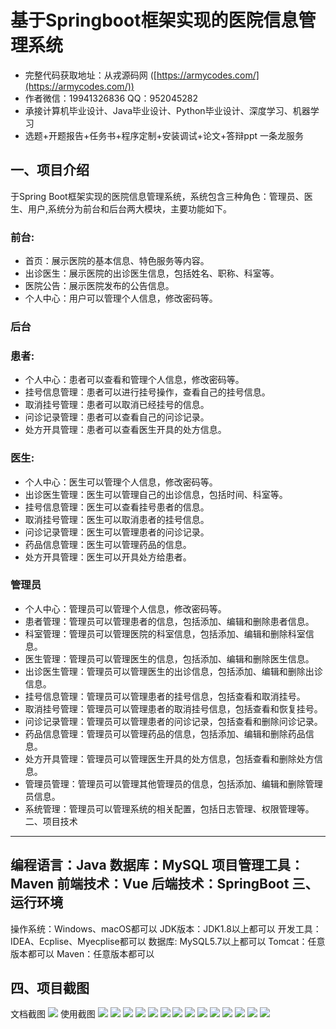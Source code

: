 基于Springboot框架实现的医院信息管理系统
=
- 完整代码获取地址：从戎源码网 ([https://armycodes.com/](https://armycodes.com/))
- 作者微信：19941326836  QQ：952045282 
- 承接计算机毕业设计、Java毕业设计、Python毕业设计、深度学习、机器学习
- 选题+开题报告+任务书+程序定制+安装调试+论文+答辩ppt 一条龙服务

一、项目介绍
---
于Spring Boot框架实现的医院信息管理系统，系统包含三种角色：管理员、医生、用户,系统分为前台和后台两大模块，主要功能如下。
### 前台:
- 首页：展示医院的基本信息、特色服务等内容。
- 出诊医生：展示医院的出诊医生信息，包括姓名、职称、科室等。
- 医院公告：展示医院发布的公告信息。
- 个人中心：用户可以管理个人信息，修改密码等。

### 后台
### 患者:
- 个人中心：患者可以查看和管理个人信息，修改密码等。
- 挂号信息管理：患者可以进行挂号操作，查看自己的挂号信息。
- 取消挂号管理：患者可以取消已经挂号的信息。
- 问诊记录管理：患者可以查看自己的问诊记录。
- 处方开具管理：患者可以查看医生开具的处方信息。
  
### 医生:
- 个人中心：医生可以管理个人信息，修改密码等。
- 出诊医生管理：医生可以管理自己的出诊信息，包括时间、科室等。
- 挂号信息管理：医生可以查看挂号患者的信息。
- 取消挂号管理：医生可以取消患者的挂号信息。
- 问诊记录管理：医生可以管理患者的问诊记录。
- 药品信息管理：医生可以管理药品的信息。
- 处方开具管理：医生可以开具处方给患者。

### 管理员
- 个人中心：管理员可以管理个人信息，修改密码等。
- 患者管理：管理员可以管理患者的信息，包括添加、编辑和删除患者信息。
- 科室管理：管理员可以管理医院的科室信息，包括添加、编辑和删除科室信息。
- 医生管理：管理员可以管理医生的信息，包括添加、编辑和删除医生信息。
- 出诊医生管理：管理员可以管理医生的出诊信息，包括添加、编辑和删除出诊信息。
- 挂号信息管理：管理员可以管理患者的挂号信息，包括查看和取消挂号。
- 取消挂号管理：管理员可以管理患者的取消挂号信息，包括查看和恢复挂号。
- 问诊记录管理：管理员可以管理患者的问诊记录，包括查看和删除问诊记录。
- 药品信息管理：管理员可以管理药品的信息，包括添加、编辑和删除药品信息。
- 处方开具管理：管理员可以管理医生开具的处方信息，包括查看和删除处方信息。
- 管理员管理：管理员可以管理其他管理员的信息，包括添加、编辑和删除管理员信息。
- 系统管理：管理员可以管理系统的相关配置，包括日志管理、权限管理等。
二、项目技术
---
编程语言：Java
数据库：MySQL
项目管理工具：Maven
前端技术：Vue
后端技术：SpringBoot
三、运行环境
---
操作系统：Windows、macOS都可以
JDK版本：JDK1.8以上都可以
开发工具：IDEA、Ecplise、Myecplise都可以
数据库: MySQL5.7以上都可以
Tomcat：任意版本都可以
Maven：任意版本都可以

四、项目截图
---
文档截图
![](limage/1.png)
使用截图
![](image/1.png)
![](image/2.png)
![](image/3.png)
![](image/4.png)
![](image/5.png)
![](image/6.png)
![](image/7.png)
![](image/8.png)
![](image/9.png)
![](image/10.png)
![](image/11.png)
![](image/12.png)
![](image/13.png)
![](image/14.png)
